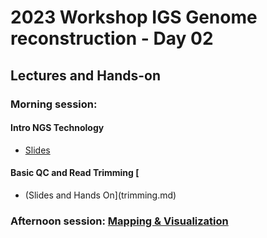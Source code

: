 # 2023 Workshop IGS Genome reconstruction - Day 02

## Lectures and Hands-on 

### Morning session: 
#### Intro NGS Technology
* [Slides](https://docs.google.com/presentation/d/1BbtS4wJtUuch2fBSip_AH_nyT2bwuv_z3F_qeJTNqSY/edit#slide=id.p) 
#### Basic QC and Read Trimming [
* (Slides and Hands On](trimming.md)

### Afternoon session: [Mapping & Visualization](mapping.md) 
